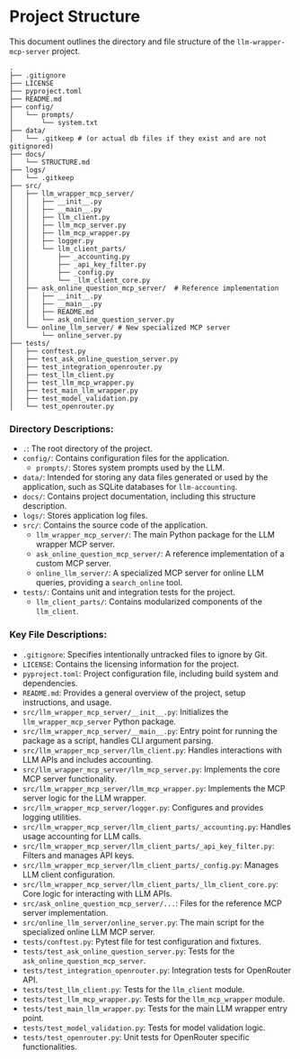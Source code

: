 # Project Structure

This document outlines the directory and file structure of the `llm-wrapper-mcp-server` project.

```
.
├── .gitignore
├── LICENSE
├── pyproject.toml
├── README.md
├── config/
│   └── prompts/
│       └── system.txt
├── data/
│   └── .gitkeep # (or actual db files if they exist and are not gitignored)
├── docs/
│   └── STRUCTURE.md
├── logs/
│   └── .gitkeep
├── src/
│   ├── llm_wrapper_mcp_server/
│   │   ├── __init__.py
│   │   ├── __main__.py
│   │   ├── llm_client.py
│   │   ├── llm_mcp_server.py
│   │   ├── llm_mcp_wrapper.py
│   │   ├── logger.py
│   │   └── llm_client_parts/
│   │       ├── _accounting.py
│   │       ├── _api_key_filter.py
│   │       ├── _config.py
│   │       └── _llm_client_core.py
│   ├── ask_online_question_mcp_server/  # Reference implementation
│   │   ├── __init__.py
│   │   ├── __main__.py
│   │   ├── README.md
│   │   └── ask_online_question_server.py
│   └── online_llm_server/ # New specialized MCP server
│       └── online_server.py
├── tests/
│   ├── conftest.py
│   ├── test_ask_online_question_server.py
│   ├── test_integration_openrouter.py
│   ├── test_llm_client.py
│   ├── test_llm_mcp_wrapper.py
│   ├── test_main_llm_wrapper.py
│   ├── test_model_validation.py
│   └── test_openrouter.py
```

### Directory Descriptions:

*   `.`: The root directory of the project.
*   `config/`: Contains configuration files for the application.
    *   `prompts/`: Stores system prompts used by the LLM.
*   `data/`: Intended for storing any data files generated or used by the application, such as SQLite databases for `llm-accounting`.
*   `docs/`: Contains project documentation, including this structure description.
*   `logs/`: Stores application log files.
*   `src/`: Contains the source code of the application.
    *   `llm_wrapper_mcp_server/`: The main Python package for the LLM wrapper MCP server.
    *   `ask_online_question_mcp_server/`: A reference implementation of a custom MCP server.
    *   `online_llm_server/`: A specialized MCP server for online LLM queries, providing a `search_online` tool.
*   `tests/`: Contains unit and integration tests for the project.
    *   `llm_client_parts/`: Contains modularized components of the `llm_client`.

### Key File Descriptions:

*   `.gitignore`: Specifies intentionally untracked files to ignore by Git.
*   `LICENSE`: Contains the licensing information for the project.
*   `pyproject.toml`: Project configuration file, including build system and dependencies.
*   `README.md`: Provides a general overview of the project, setup instructions, and usage.
*   `src/llm_wrapper_mcp_server/__init__.py`: Initializes the `llm_wrapper_mcp_server` Python package.
*   `src/llm_wrapper_mcp_server/__main__.py`: Entry point for running the package as a script, handles CLI argument parsing.
*   `src/llm_wrapper_mcp_server/llm_client.py`: Handles interactions with LLM APIs and includes accounting.
*   `src/llm_wrapper_mcp_server/llm_mcp_server.py`: Implements the core MCP server functionality.
*   `src/llm_wrapper_mcp_server/llm_mcp_wrapper.py`: Implements the MCP server logic for the LLM wrapper.
*   `src/llm_wrapper_mcp_server/logger.py`: Configures and provides logging utilities.
*   `src/llm_wrapper_mcp_server/llm_client_parts/_accounting.py`: Handles usage accounting for LLM calls.
*   `src/llm_wrapper_mcp_server/llm_client_parts/_api_key_filter.py`: Filters and manages API keys.
*   `src/llm_wrapper_mcp_server/llm_client_parts/_config.py`: Manages LLM client configuration.
*   `src/llm_wrapper_mcp_server/llm_client_parts/_llm_client_core.py`: Core logic for interacting with LLM APIs.
*   `src/ask_online_question_mcp_server/...`: Files for the reference MCP server implementation.
*   `src/online_llm_server/online_server.py`: The main script for the specialized online LLM MCP server.
*   `tests/conftest.py`: Pytest file for test configuration and fixtures.
*   `tests/test_ask_online_question_server.py`: Tests for the `ask_online_question_mcp_server`.
*   `tests/test_integration_openrouter.py`: Integration tests for OpenRouter API.
*   `tests/test_llm_client.py`: Tests for the `llm_client` module.
*   `tests/test_llm_mcp_wrapper.py`: Tests for the `llm_mcp_wrapper` module.
*   `tests/test_main_llm_wrapper.py`: Tests for the main LLM wrapper entry point.
*   `tests/test_model_validation.py`: Tests for model validation logic.
*   `tests/test_openrouter.py`: Unit tests for OpenRouter specific functionalities.
```
